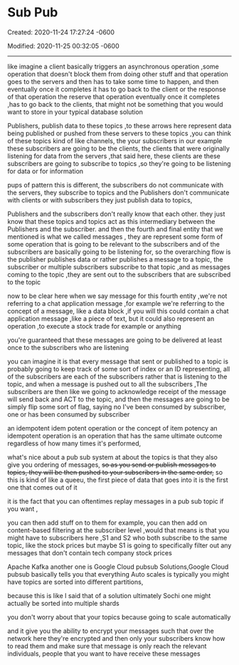 # Sub Pub

Created: 2020-11-24 17:27:24 -0600

Modified: 2020-11-25 00:32:05 -0600

---

like imagine a client basically triggers an asynchronous operation ,some operation that doesn't block them from doing other stuff and that operation goes to the servers and then has to take some time to happen, and then eventually once it completes it has to go back to the client or the response of that operation the reserve that operation eventually once it completes ,has to go back to the clients, that might not be something that you would want to store in your typical database solution



Publishers, publish data to these topics ,to these arrows here represent data being published or pushed from these servers to these topics ,you can think of these topics kind of like channels, the your subscribers in our example these subscribers are going to be the clients, the clients that were originally listening for data from the servers ,that said here, these clients are these subscribers are going to subscribe to topics ,so they're going to be listening for data or for information







pups of pattern this is different, the subscribers do not communicate with the servers, they subscribe to topics and the Publishers don't communicate with clients or with subscribers they just publish data to topics,



Publishers and the subscribers don't really know that each other. they just know that these topics and topics act as this intermediary between the Publishers and the subscriber. and then the fourth and final entity that we mentioned is what we called messages , they are represent some form of some operation that is going to be relevant to the subscribers and of the subscribers are basically going to be listening for, so the overarching flow is the publisher publishes data or rather publishes a message to a topic, the subscriber or multiple subscribers subscribe to that topic ,and as messages coming to the topic ,they are sent out to the subscribers that are subscribed to the topic



now to be clear here when we say message for this fourth entity ,we're not referring to a chat application message ,for example we're referring to the concept of a message, like a data block ,if you will this could contain a chat application message ,like a piece of text, but it could also represent an operation ,to execute a stock trade for example or anything







you're guaranteed that these messages are going to be delivered at least once to the subscribers who are listening





you can imagine it is that every message that sent or published to a topic is probably going to keep track of some sort of index or an ID representing, all of the subscribers are each of the subscribers rather that is listening to the topic, and when a message is pushed out to all the subscribers ,The subscribers are then like we going to acknowledge receipt of the message will send back and ACT to the topic, and then the messages are going to be simply flip some sort of flag, saying no I've been consumed by subscriber, one or has been consumed by subscriber









an idempotent idem potent operation or the concept of item potency an idempotent operation is an operation that has the same ultimate outcome regardless of how many times it's performed,



what's nice about a pub sub system at about the topics is that they also give you ordering of messages, ~~so as you send or publish messages to topics, they will be then pushed to your subscribers in the same order,~~ so this is kind of like a queeu, the first piece of data that goes into it is the first one that comes out of it



it is the fact that you can oftentimes replay messages in a pub sub topic if you want ,





you can then add stuff on to them for example, you can then add on content-based filtering at the subscriber level ,would that means is that you might have to subscribers here ,S1 and S2 who both subscribe to the same topic, like the stock prices but maybe S1 is going to specifically filter out any messages that don't contain tech company stock prices



Apache Kafka another one is Google Cloud pubsub Solutions,Google Cloud pubsub basically tells you that everything Auto scales is typically you might have topics are sorted into different partitions,



because this is like I said that of a solution ultimately Sochi one might actually be sorted into multiple shards



you don't worry about that your topics because going to scale automatically



and it give you the ability to encrypt your messages such that over the network here they're encrypted and then only your subscribers know how to read them and make sure that message is only reach the relevant individuals, people that you want to have receive these messages


